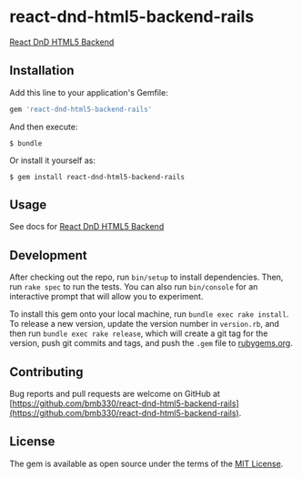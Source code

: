 # react-dnd-html5-backend-rails

[React DnD HTML5 Backend](https://github.com/gaearon/react-dnd-html5-backend)

## Installation

Add this line to your application's Gemfile:

```ruby
gem 'react-dnd-html5-backend-rails'
```

And then execute:

    $ bundle

Or install it yourself as:

    $ gem install react-dnd-html5-backend-rails

## Usage

See docs for [React DnD HTML5 Backend](http://gaearon.github.io/react-dnd/docs-html5-backend.html)

## Development

After checking out the repo, run `bin/setup` to install dependencies. Then, run `rake spec` to run the tests. You can also run `bin/console` for an interactive prompt that will allow you to experiment.

To install this gem onto your local machine, run `bundle exec rake install`. To release a new version, update the version number in `version.rb`, and then run `bundle exec rake release`, which will create a git tag for the version, push git commits and tags, and push the `.gem` file to [rubygems.org](https://rubygems.org).

## Contributing


Bug reports and pull requests are welcome on GitHub at [https://github.com/bmb330/react-dnd-html5-backend-rails](https://github.com/bmb330/react-dnd-html5-backend-rails).


## License

The gem is available as open source under the terms of the [MIT License](http://opensource.org/licenses/MIT).

